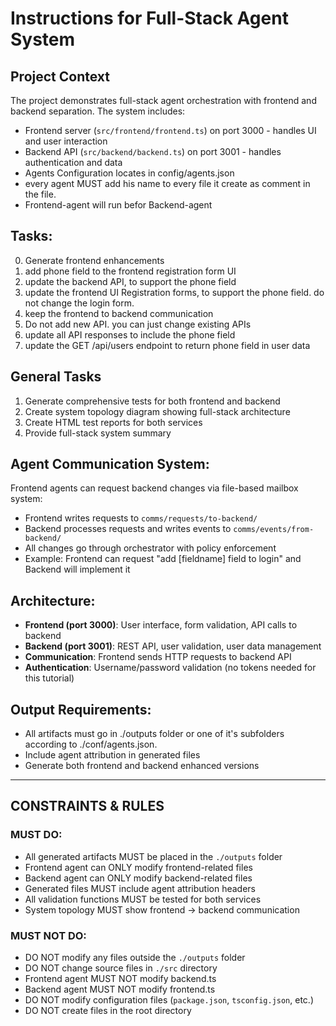 # Instructions for Full-Stack Agent System

## Project Context
The project demonstrates full-stack agent orchestration with frontend and backend separation. 
The system includes:
- Frontend server (`src/frontend/frontend.ts`) on port 3000 - handles UI and user interaction
- Backend API (`src/backend/backend.ts`) on port 3001 - handles authentication and data
- Agents Configuration locates in config/agents.json 
- every agent MUST add his name to every file it create as comment in the file.
- Frontend-agent will run befor Backend-agent

## Tasks:
0. Generate frontend enhancements
1. add phone field to the frontend registration form UI
2. update the backend API, to support the phone field
3. update the frontend UI Registration forms, to support the phone field. do not change the login form.
4. keep the frontend to backend communication
5. Do not add new API. you can just change existing APIs
6. update all API responses to include the phone field
7. update the GET /api/users endpoint to return phone field in user data



## General Tasks
1. Generate comprehensive tests for both frontend and backend
2. Create system topology diagram showing full-stack architecture
3. Create HTML test reports for both services
4. Provide full-stack system summary

## Agent Communication System:
Frontend agents can request backend changes via file-based mailbox system:
- Frontend writes requests to `comms/requests/to-backend/`
- Backend processes requests and writes events to `comms/events/from-backend/`
- All changes go through orchestrator with policy enforcement
- Example: Frontend can request "add [fieldname] field to login" and Backend will implement it


## Architecture:
- **Frontend (port 3000)**: User interface, form validation, API calls to backend
- **Backend (port 3001)**: REST API, user validation, user data management
- **Communication**: Frontend sends HTTP requests to backend API
- **Authentication**: Username/password validation (no tokens needed for this tutorial)

## Output Requirements:
- All artifacts must go in ./outputs folder or one of it's subfolders according to ./conf/agents.json.
- Include agent attribution in generated files
- Generate both frontend and backend enhanced versions

---

## CONSTRAINTS & RULES

### MUST DO:
- All generated artifacts MUST be placed in the `./outputs` folder
- Frontend agent can ONLY modify frontend-related files
- Backend agent can ONLY modify backend-related files
- Generated files MUST include agent attribution headers
- All validation functions MUST be tested for both services
- System topology MUST show frontend → backend communication

### MUST NOT DO:
- DO NOT modify any files outside the `./outputs` folder
- DO NOT change source files in `./src` directory
- Frontend agent MUST NOT modify backend.ts
- Backend agent MUST NOT modify frontend.ts
- DO NOT modify configuration files (`package.json`, `tsconfig.json`, etc.)
- DO NOT create files in the root directory

